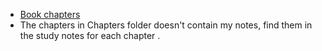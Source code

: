 * [Book chapters](https://pages.cs.wisc.edu/~remzi/OSTEP/)
* The chapters in Chapters folder doesn't contain my notes, find them in the study notes for each chapter .
